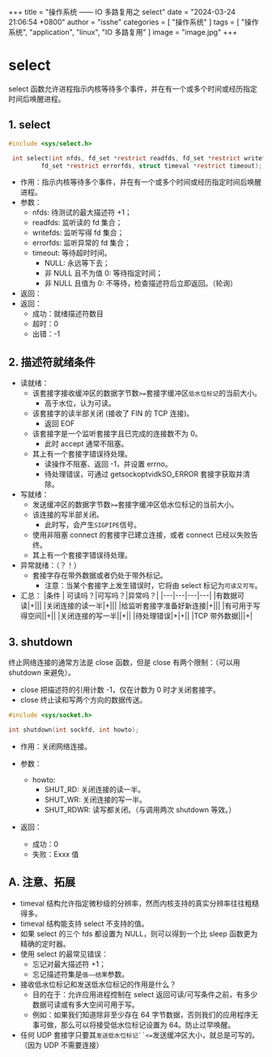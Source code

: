 +++
title = "操作系统 —— IO 多路复用之 select"
date = "2024-03-24 21:06:54 +0800"
author = "isshe"
categories = [ "操作系统" ]
tags = [ "操作系统", "application", "linux", "IO 多路复用" ]
image = "image.jpg"
+++


# select
select 函数允许进程指示内核等待多个事件，并在有一个或多个时间或经历指定时间后唤醒进程。

## 1. select
```c
#include <sys/select.h>

 int select(int nfds, fd_set *restrict readfds, fd_set *restrict writefds,
         fd_set *restrict errorfds, struct timeval *restrict timeout);
```
* 作用：指示内核等待多个事件，并在有一个或多个时间或经历指定时间后唤醒进程。
* 参数：
    * nfds: 待测试的最大描述符 +1；
    * readfds: 监听读的 fd 集合；
    * writefds: 监听写得 fd 集合；
    * errorfds: 监听异常的 fd 集合；
    * timeout: 等待超时时间。
        * NULL: 永远等下去；
        * 非 NULL 且不为值 0: 等待指定时间；
        * 非 NULL 且值为 0: 不等待，检查描述符后立即返回。（轮询）
* 返回：
* 返回：
    * 成功：就绪描述符数目
    * 超时：0
    * 出错：-1

## 2. 描述符就绪条件
* 读就绪：
    * 该套接字接收缓冲区的数据字节数`>=`套接字缓冲区`低水位标记`的当前大小。
        * 高于水位，认为可读。
    * 该套接字的读半部关闭 (接收了 FIN 的 TCP 连接)。
        * 返回 EOF
    * 该套接字是一个监听套接字且已完成的连接数不为 0。
        * 此时 accept 通常不阻塞。
    * 其上有一个套接字错误待处理。
        * 读操作不阻塞、返回 -1，并设置 errno。
        * 待处理错误，可通过 getsockoptvidkSO_ERROR 套接字获取并清除。
* 写就绪：
    * 发送缓冲区的数据字节数`>=`套接字缓冲区低水位标记的当前大小。
    * 该连接的写半部关闭。
        * 此时写，会产生`SIGPIPE`信号。
    * 使用非阻塞 connect 的套接字已建立连接，或者 connect 已经以失败告终。
    * 其上有一个套接字错误待处理。
* 异常就绪：（？！）
    * 套接字存在带外数据或者仍处于带外标记。
        * 注意：当某个套接字上发生错误时，它将由 select 标记为`可读又可写`。
* 汇总：
|条件 | 可读吗？|可写吗？|异常吗？|
|---|---|---|---|
|有数据可读|+|||
|关闭连接的读一半|+|||
|给监听套接字准备好新连接|+|||
|有可用于写得空间||+||
|关闭连接的写一半||+||
|待处理错误|+|+||
|TCP 带外数据|||+|

## 3. shutdown
终止网络连接的通常方法是 close 函数，但是 close 有两个限制：（可以用 shutdown 来避免）。
* close 把描述符的引用计数 -1，仅在计数为 0 时才关闭套接字。
* close 终止读和写两个方向的数据传送。
```c
#include <sys/socket.h>

int shutdown(int sockfd, int howto);
```
* 作用：关闭网络连接。
* 参数：
    * howto:
        * SHUT_RD: 关闭连接的读一半。
        * SHUT_WR: 关闭连接的写一半。
        * SHUT_RDWR: 读写都关闭。（与调用两次 shutdown 等效。）

* 返回：
    * 成功：0
    * 失败：Exxx 值

## A. 注意、拓展
* timeval 结构允许指定微秒级的分辨率，然而内核支持的真实分辨率往往粗糙得多。
* timeval 结构能支持 select 不支持的值。
* 如果 select 的三个 fds 都设置为 NULL，则可以得到一个比 sleep 函数更为精确的定时器。
* 使用 select 的最常见错误：
    * 忘记对最大描述符 +1；
    * 忘记描述符集是`值——结果`参数。
* 接收低水位标记和发送低水位标记的作用是什么？
    * 目的在于：允许应用进程控制在 select 返回可读/可写条件之前，有多少数据可读或有多大空间可用于写。
    * 例如：如果我们知道除非至少存在 64 字节数据，否则我们的应用程序无事可做，那么可以将接受低水位标记设置为 64。防止过早唤醒。
* 任何 UDP 套接字只要其`发送低水位标记``<=`发送缓冲区大小，就总是可写的。（因为 UDP 不需要连接）
